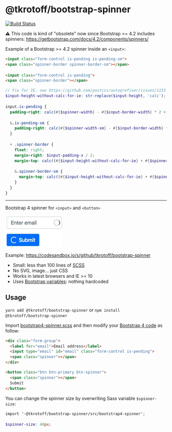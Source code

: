 # @tkrotoff/bootstrap-spinner

[![Build Status](https://travis-ci.org/tkrotoff/bootstrap-spinner.svg?branch=master)](https://travis-ci.org/tkrotoff/bootstrap-spinner)

⚠️ This code is kind of "obsolete" now since Bootstrap >= 4.2 includes spinners: https://getbootstrap.com/docs/4.2/components/spinners/

Example of a Bootstrap >= 4.2 spinner inside an `<input>`:

```HTML
<input class="form-control is-pending is-pending-sm">
<span class="spinner-border spinner-border-sm"></span>

<input class="form-control is-pending">
<span class="spinner-border"></span>
```

```SCSS
// Fix for IE, see https://github.com/postcss/autoprefixer/issues/1153
$input-height-without-calc-for-ie: str-replace($input-height, 'calc');

input.is-pending {
  padding-right: calc(#{$spinner-width} - #{$input-border-width} * 2 + #{$input-padding-x});

  &.is-pending-sm {
    padding-right: calc(#{$spinner-width-sm} - #{$input-border-width} * 2 + #{$input-padding-x});
  }

  + .spinner-border {
    float: right;
    margin-right: $input-padding-x / 2;
    margin-top: calc((#{$input-height-without-calc-for-ie} + #{$spinner-height}) / -2);

    &.spinner-border-sm {
      margin-top: calc((#{$input-height-without-calc-for-ie} + #{$spinner-height-sm}) / -2);
    }
  }
}
```

<hr>

Bootstrap 4 spinner for `<input>` and `<button>`

![demo](doc/demo.gif)

Example: https://codesandbox.io/s/github/tkrotoff/bootstrap-spinner

- Small: less than 100 lines of [SCSS](src/bootstrap4-spinner.scss)
- No SVG, image... just CSS
- Works in latest browsers and IE >= 10
- Uses [Bootstrap variables](https://getbootstrap.com/docs/4.3/getting-started/theming/#variable-defaults): nothing hardcoded

## Usage

`yarn add @tkrotoff/bootstrap-spinner` or `npm install @tkrotoff/bootstrap-spinner`

Import [bootstrap4-spinner.scss](src/bootstrap4-spinner.scss) and then modify your [Bootstrap 4 code](https://getbootstrap.com/docs/4.3/components/forms/) as follow:

```HTML
<div class="form-group">
  <label for="email">Email address</label>
  <input type="email" id="email" class="form-control is-pending">
  <span class="spinner"></span>
</div>
```

```HTML
<button class="btn btn-primary btn-spinner">
  <span class="spinner"></span>
  Submit
</button>
```

You can change the spinner size by overwriting Sass variable `$spinner-size`:

```SCSS
import '~@tkrotoff/bootstrap-spinner/src/bootstrap4-spinner';

$spinner-size: 40px;
```
